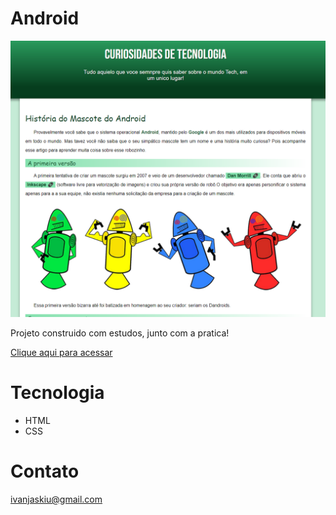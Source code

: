 # Android

![preview](/.github/android.png)

Projeto construido com estudos, junto com a pratica!

[Clique aqui para acessar](https://ivan-jaskiu.github.io/Android/android.html)

# Tecnologia
- HTML
- CSS

# Contato
ivanjaskiu@gmail.com
